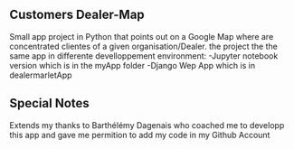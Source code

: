 ## Customers Dealer-Map
Small  app project in Python that points out on a Google Map where are concentrated clientes of a given organisation/Dealer. 
the project the the same app in differente develloppement environment:
-Jupyter notebook version which is in the myApp folder
-Django Wep App which is in dealermarletApp

## Special Notes

Extends my thanks to Barthélémy Dagenais who coached me to developp this app and gave me permition to add my code in my Github Account 
